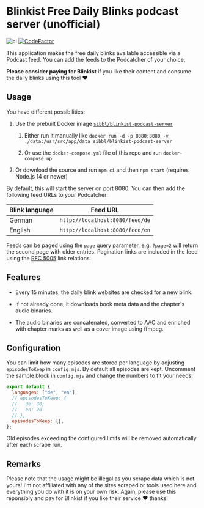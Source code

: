 # Blinkist Free Daily Blinks podcast server (unofficial)

![ci](https://github.com/sibbl/blinkist-podcast-server/workflows/ci/badge.svg)
[![CodeFactor](https://www.codefactor.io/repository/github/sibbl/blinkist-podcast-server/badge)](https://www.codefactor.io/repository/github/sibbl/blinkist-podcast-server)

This application makes the free daily blinks available accessible via a Podcast feed. You can add the feeds to the Podcatcher of your choice.

**Please consider paying for Blinkist** if you like their content and consume the daily blinks using this tool ❤

## Usage

You have different possibilities:

1. Use the prebuilt Docker image [`sibbl/blinkist-podcast-server`](https://hub.docker.com/r/sibbl/blinkist-podcast-server)

    1. Either run it manually like `docker run -d -p 8080:8080 -v ./data:/usr/src/app/data sibbl/blinkist-podcast-server`

    2. Or use the `docker-compose.yml` file of this repo and run `docker-compose up`

2. Or download the source and run `npm ci` and then `npm start` (requires Node.js 14 or newer)

By default, this will start the server on port 8080. You can then add the following feed URLs to your Podcatcher:

| Blink language | Feed URL                        |
| -------------- | ------------------------------- |
| German         | `http://localhost:8080/feed/de` |
| English        | `http://localhost:8080/feed/en` |

Feeds can be paged using the `page` query parameter, e.g. `?page=2` will
return the second page with older entries. Pagination links are included in
the feed using the [RFC&nbsp;5005](https://www.rfc-editor.org/rfc/rfc5005) link
relations.

## Features

* Every 15 minutes, the daily blink websites are checked for a new blink.

* If not already done, it downloads book meta data and the chapter's audio binaries.

* The audio binaries are concatenated, converted to AAC and enriched with chapter marks as well as a cover image using ffmpeg.

## Configuration

You can limit how many episodes are stored per language by adjusting `episodesToKeep` in `config.mjs`. By default all episodes are kept. Uncomment the sample block in `config.mjs` and change the numbers to fit your needs:

```javascript
export default {
  languages: ["de", "en"],
  // episodesToKeep: {
  //   de: 30,
  //   en: 20
  // },
  episodesToKeep: {},
};
```
Old episodes exceeding the configured limits will be removed automatically after each scrape run.

## Remarks

Please note that the usage might be illegal as you scrape data which is not yours! I'm not affiliated with any of the sites scraped or tools used here and everything you do with it is on your own risk. Again, please use this reponsibly and pay for Blinkist if you like their service ❤ thanks!

